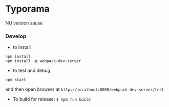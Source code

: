 # Typorama

NU version sause
### Develop
- to install
```$
npm install
npm install -g webpack-dev-server
```
- to test and debug
```$
npm start
```
and then open browser at `http://localhost:8080/webpack-dev-server/test`

- To build for release:
`$ npm run build` 
